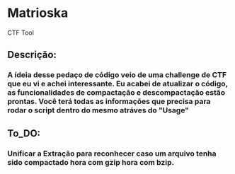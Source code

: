 # Matrioska
CTF Tool 

## Descrição:
### A ídeia desse pedaço de código veio de uma challenge de CTF que eu vi e achei interessante. Eu acabei de atualizar o código, as funcionalidades de compactação e descompactação estão prontas. Você terá todas as informações que precisa para rodar o script dentro do mesmo atráves do "Usage"

##  To_DO:
###  Unificar a Extração para reconhecer caso um arquivo tenha sido compactado hora com gzip hora com bzip.
